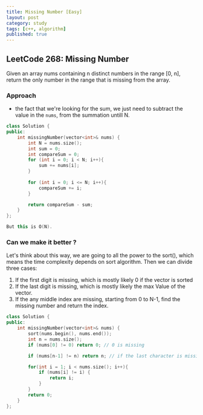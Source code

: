 ```yaml
---
title: Missing Number [Easy]
layout: post
category: study
tags: [c++, algorithm]
published: true
---
```


## LeetCode 268: Missing Number

Given an array nums containing n distinct numbers in the range [0, n], return the only number in the range that is missing from the array.

### Approach
* the fact that we're looking for the sum, we just need to subtract the value in the `nums`, from the summation untill N.

```c++
class Solution {
public:
    int missingNumber(vector<int>& nums) {
        int N = nums.size();
        int sum = 0;
        int compareSum = 0;
        for (int i = 0; i < N; i++){
            sum += nums[i];
        }
        
        for (int i = 0; i <= N; i++){
            compareSum += i;
        }

        return compareSum - sum;
    }
};

But this is O(N).
```

### Can we make it better ?

Let's think about this way, we are going to all the power to the sort(), which means the time complexity depends on sort algorithm. Then we can divide three cases: 
1. If the first digit is missing, which is mostly likely 0 if the vector is sorted
2. If the last digit is missing, which is mostly likely the max Value of the vector.
3. If the any middle index are missing, starting from 0 to N-1, find the missing number and return the index.

```cpp
class Solution {
public:
    int missingNumber(vector<int>& nums) {
        sort(nums.begin(), nums.end());
        int n = nums.size();
        if (nums[0] != 0) return 0; // 0 is missing

        if (nums[n-1] != n) return n; // if the last character is missing

        for(int i = 1; i < nums.size(); i++){
            if (nums[i] != i) {
                return i;
            }
        }
        return 0;
    }
};
```
